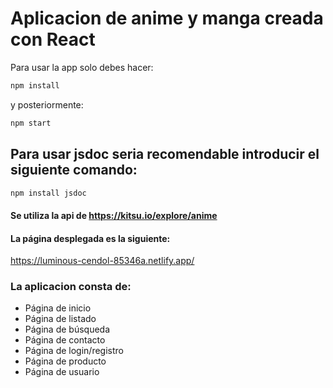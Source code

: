 # Aplicacion de anime y manga creada con React

Para usar la app solo debes hacer:
``` javascript
npm install 
```
y posteriormente:

``` javascript
npm start 
```
## Para usar jsdoc seria recomendable introducir el siguiente comando:

``` javascript
npm install jsdoc 
```
#### Se utiliza la api de https://kitsu.io/explore/anime

#### La página desplegada es la siguiente:
https://luminous-cendol-85346a.netlify.app/


### La aplicacion consta de:
* Página de inicio
* Página de listado
* Página de búsqueda
* Página de contacto
* Página de login/registro
* Página de producto
* Página de usuario
